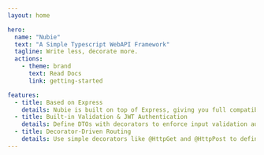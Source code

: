 ```yaml
---
layout: home

hero:
  name: "Nubie"
  text: "A Simple Typescript WebAPI Framework"
  tagline: Write less, decorate more.
  actions:
    - theme: brand
      text: Read Docs
      link: getting-started

features:
  - title: Based on Express
    details: Nubie is built on top of Express, giving you full compatibility with its middleware, tools, and ecosystem — while removing boilerplate.
  - title: Built-in Validation & JWT Authentication
    details: Define DTOs with decorators to enforce input validation automatically, and secure your routes easily with role-based JWT authentication.
  - title: Decorator-Driven Routing
    details: Use simple decorators like @HttpGet and @HttpPost to define routes declaratively, making your API clean, predictable, and easy to maintain.
---
```

